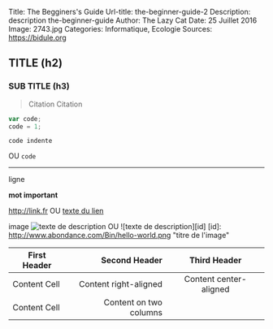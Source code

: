 Title: The Begginers's Guide
Url-title: the-beginner-guide-2
Description: description the-beginner-guide
Author: The Lazy Cat
Date: 25 Juillet 2016
Image: 2743.jpg
Categories: Informatique, Ecologie
Sources: https://bidule.org


## TITLE (h2)
### SUB TITLE (h3)

> Citation
> Citation

```JavaScript
var code;
code = 1;
```

    code indente

OU
`code`

-----
ligne

**mot important**

<http://link.fr>
OU
[texte du lien](http://exemple.fr "Description du lien")

image
![texte de description](http://www.abondance.com/Bin/hello-world.png "titre de l'image")
OU
![texte de description][id]
[id]: http://www.abondance.com/Bin/hello-world.png "titre de l'image"

| First Header  | Second Header | Third Header |
| ------------- | ------------: | :----------: |
| Content Cell  | Content right-aligned | Content center-aligned |
| Content Cell  | Content on two columns ||
